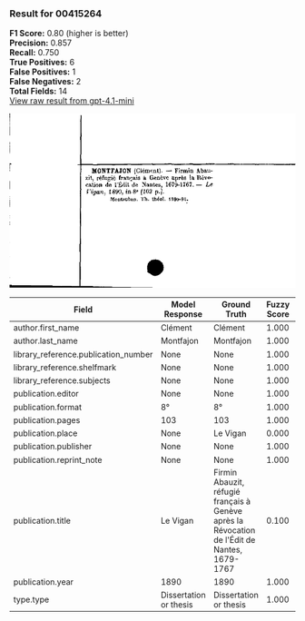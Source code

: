 ### Result for 00415264
**F1 Score:** 0.80 (higher is better)<br>**Precision:** 0.857<br>**Recall:** 0.750<br>**True Positives:** 6<br>**False Positives:** 1<br>**False Negatives:** 2<br>**Total Fields:** 14<br>[View raw result from gpt-4.1-mini](https://github.com/RISE-UNIBAS/humanities_data_benchmark/blob/main/results/2025-09-02/T0161/request_T0161_00415264.json)

<img src="https://github.com/RISE-UNIBAS/humanities_data_benchmark/blob/main/benchmarks/zettelkatalog/images/00415264.jpg?raw=true" alt="00415264" width="600px">

| Field | Model Response | Ground Truth | Fuzzy Score | Match |
|-------|----------------|--------------|-------------|-------|
| author.first_name | Clément | Clément | 1.000 | ✅ |
| author.last_name | Montfajon | Montfajon | 1.000 | ✅ |
| library_reference.publication_number | None | None | 1.000 | ✅ |
| library_reference.shelfmark | None | None | 1.000 | ✅ |
| library_reference.subjects | None | None | 1.000 | ✅ |
| publication.editor | None | None | 1.000 | ✅ |
| publication.format | 8° | 8° | 1.000 | ✅ |
| publication.pages | 103 | 103 | 1.000 | ✅ |
| publication.place | None | Le Vigan | 0.000 | ❌ |
| publication.publisher | None | None | 1.000 | ✅ |
| publication.reprint_note | None | None | 1.000 | ✅ |
| publication.title | Le Vigan | Firmin Abauzit, réfugié français à Genève après la Révocation de l'Édit de Nantes, 1679-1767 | 0.100 | ❌ |
| publication.year | 1890 | 1890 | 1.000 | ✅ |
| type.type | Dissertation or thesis | Dissertation or thesis | 1.000 | ✅ |
